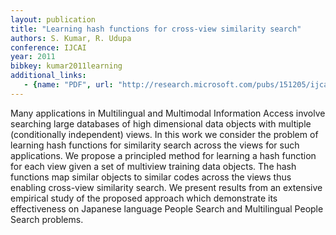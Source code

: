 ```yaml
---
layout: publication
title: "Learning hash functions for cross-view similarity search"
authors: S. Kumar, R. Udupa
conference: IJCAI
year: 2011
bibkey: kumar2011learning
additional_links:
   - {name: "PDF", url: "http://research.microsoft.com/pubs/151205/ijcai11.pdf"}
---
```

Many applications in Multilingual and Multimodal
Information Access involve searching large
databases of high dimensional data objects with
multiple (conditionally independent) views. In this
work we consider the problem of learning hash
functions for similarity search across the views
for such applications. We propose a principled
method for learning a hash function for each view
given a set of multiview training data objects. The
hash functions map similar objects to similar codes
across the views thus enabling cross-view similarity
search. We present results from an extensive
empirical study of the proposed approach
which demonstrate its effectiveness on Japanese
language People Search and Multilingual People
Search problems.
